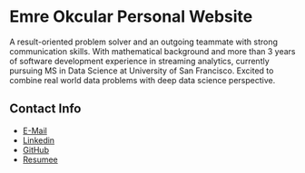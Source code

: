 Emre Okcular Personal Website
=======

A result-oriented problem solver and an outgoing teammate with strong communication skills. With mathematical background and more than 3 years of software development experience in streaming analytics, currently pursuing MS in Data Science at University of San Francisco. Excited to combine real world data problems with deep data science perspective. 

## Contact Info

* [E-Mail](mailto:emreokcular@gmail.com)
* [Linkedin](https://www.linkedin.com/in/emreokcular)
* [GitHub](https://github.com/emreokcular)
* [Resumee](/resources/Emre_Okcular-CV.pdf)


